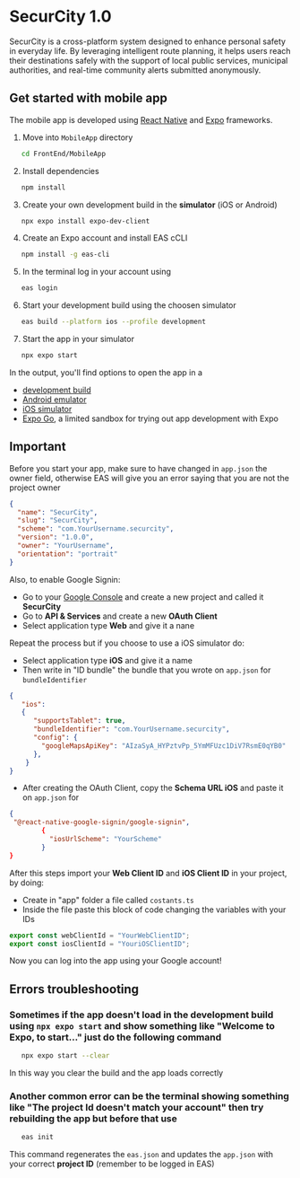 # SecurCity 1.0

SecurCity is a cross-platform system designed to enhance personal safety in everyday life. By leveraging intelligent route planning, it helps users reach their destinations safely with the support of local public services, municipal authorities, and real-time community alerts submitted anonymously. 


## Get started with mobile app

The mobile app is developed using [React Native](https://reactnative.dev/docs/getting-started) and [Expo](https://docs.expo.dev/get-started/introduction/) frameworks.

1. Move into ```MobileApp``` directory

```bash
   cd FrontEnd/MobileApp
   ```

2. Install dependencies

```bash
   npm install
   ```

3. Create your own development build in the **simulator** (iOS or Android)

```bash
   npx expo install expo-dev-client
   ```

4. Create an Expo account and install EAS cCLI

```bash
   npm install -g eas-cli
   ```

5. In the terminal log in your account using

```bash
   eas login
   ```

6. Start your development build using the choosen simulator

```bash
   eas build --platform ios --profile development
   ```

7. Start the app in your simulator

```bash
   npx expo start
   ```

In the output, you'll find options to open the app in a

- [development build](https://docs.expo.dev/develop/development-builds/introduction/)
- [Android emulator](https://docs.expo.dev/workflow/android-studio-emulator/)
- [iOS simulator](https://docs.expo.dev/workflow/ios-simulator/)
- [Expo Go](https://expo.dev/go), a limited sandbox for trying out app development with Expo

## Important

Before you start your app, make sure to have changed in ```app.json``` the owner field, otherwise EAS will give you an error saying that you are not the project owner
```json
{
  "name": "SecurCity",
  "slug": "SecurCity",
  "scheme": "com.YourUsername.securcity",
  "version": "1.0.0",
  "owner": "YourUsername",
  "orientation": "portrait"
}
```

Also, to enable Google Signin:
- Go to your [Google Console](https://console.cloud.google.com/) and create a new project and called it **SecurCity**
- Go to **API & Services** and create a new **OAuth Client**
- Select application type **Web** and give it a nane

Repeat the process but if you choose to use a iOS simulator do:
- Select application type **iOS** and give it a name
- Then write in "ID bundle" the bundle that you wrote on ```app.json``` for ```bundleIdentifier```
```json
{
   "ios": 
   {
      "supportsTablet": true,
      "bundleIdentifier": "com.YourUsername.securcity",
      "config": {
        "googleMapsApiKey": "AIzaSyA_HYPztvPp_5YmMFUzc1DiV7RsmE0qYB0"
      },
    }
}
```
- After creating the OAuth Client, copy the **Schema URL iOS** and paste it on ```app.json``` for
```json
{
 "@react-native-google-signin/google-signin",
        {
          "iosUrlScheme": "YourScheme"
        }
}
 ```

After this steps import your **Web Client ID** and **iOS Client ID** in your project, by doing:
- Create in "app" folder a file called ```costants.ts```
- Inside the file paste this block of code changing the variables with your IDs
```ts
export const webClientId = "YourWebClientID";
export const iosClientId = "YouriOSClientID";
```
Now you can log into the app using your Google account!

## Errors troubleshooting

### Sometimes if the app doesn't load in the development build using ```npx expo start``` and show something like "Welcome to Expo, to start..." just do the following command

```bash
   npx expo start --clear
   ```

In this way you clear the build and the app loads correctly

### Another common error can be the terminal showing something like "The project Id doesn't match your account" then try rebuilding the app but before that use

```bash
   eas init
   ```

This command regenerates the ```eas.json``` and updates the ```app.json``` with your correct **project ID** (remember to be logged in EAS)
